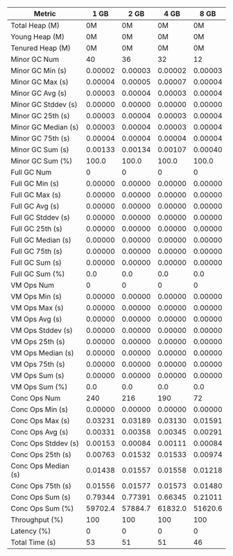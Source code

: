 | Metric | 1 GB | 2 GB | 4 GB | 8 GB |
|------|----|----|----|----|
| Total Heap (M) | 0M | 0M | 0M | 0M |
| Young Heap (M) | 0M | 0M | 0M | 0M |
| Tenured Heap (M) | 0M | 0M | 0M | 0M |
| Minor GC Num | 40 | 36 | 32 | 12 |
| Minor GC Min (s) | 0.00002 | 0.00003 | 0.00002 | 0.00003 |
| Minor GC Max (s) | 0.00004 | 0.00005 | 0.00007 | 0.00004 |
| Minor GC Avg (s) | 0.00003 | 0.00004 | 0.00003 | 0.00004 |
| Minor GC Stddev (s) | 0.00000 | 0.00000 | 0.00000 | 0.00000 |
| Minor GC 25th (s) | 0.00003 | 0.00004 | 0.00003 | 0.00004 |
| Minor GC Median (s) | 0.00003 | 0.00004 | 0.00003 | 0.00004 |
| Minor GC 75th (s) | 0.00004 | 0.00004 | 0.00004 | 0.00004 |
| Minor GC Sum (s) | 0.00133 | 0.00134 | 0.00107 | 0.00040 |
| Minor GC Sum (%) | 100.0 | 100.0 | 100.0 | 100.0 |
| Full GC Num | 0 | 0 | 0 | 0 |
| Full GC Min (s) | 0.00000 | 0.00000 | 0.00000 | 0.00000 |
| Full GC Max (s) | 0.00000 | 0.00000 | 0.00000 | 0.00000 |
| Full GC Avg (s) | 0.00000 | 0.00000 | 0.00000 | 0.00000 |
| Full GC Stddev (s) | 0.00000 | 0.00000 | 0.00000 | 0.00000 |
| Full GC 25th (s) | 0.00000 | 0.00000 | 0.00000 | 0.00000 |
| Full GC Median (s) | 0.00000 | 0.00000 | 0.00000 | 0.00000 |
| Full GC 75th (s) | 0.00000 | 0.00000 | 0.00000 | 0.00000 |
| Full GC Sum (s) | 0.00000 | 0.00000 | 0.00000 | 0.00000 |
| Full GC Sum (%) | 0.0 | 0.0 | 0.0 | 0.0 |
| VM Ops Num | 0 | 0 | 0 | 0 |
| VM Ops Min (s) | 0.00000 | 0.00000 | 0.00000 | 0.00000 |
| VM Ops Max (s) | 0.00000 | 0.00000 | 0.00000 | 0.00000 |
| VM Ops Avg (s) | 0.00000 | 0.00000 | 0.00000 | 0.00000 |
| VM Ops Stddev (s) | 0.00000 | 0.00000 | 0.00000 | 0.00000 |
| VM Ops 25th (s) | 0.00000 | 0.00000 | 0.00000 | 0.00000 |
| VM Ops Median (s) | 0.00000 | 0.00000 | 0.00000 | 0.00000 |
| VM Ops 75th (s) | 0.00000 | 0.00000 | 0.00000 | 0.00000 |
| VM Ops Sum (s) | 0.00000 | 0.00000 | 0.00000 | 0.00000 |
| VM Ops Sum (%) | 0.0 | 0.0 | 0.0 | 0.0 |
| Conc Ops Num | 240 | 216 | 190 | 72 |
| Conc Ops Min (s) | 0.00000 | 0.00000 | 0.00000 | 0.00000 |
| Conc Ops Max (s) | 0.03231 | 0.03189 | 0.03130 | 0.01591 |
| Conc Ops Avg (s) | 0.00331 | 0.00358 | 0.00345 | 0.00291 |
| Conc Ops Stddev (s) | 0.00153 | 0.00084 | 0.00111 | 0.00084 |
| Conc Ops 25th (s) | 0.00763 | 0.01532 | 0.01533 | 0.00974 |
| Conc Ops Median (s) | 0.01438 | 0.01557 | 0.01558 | 0.01218 |
| Conc Ops 75th (s) | 0.01556 | 0.01577 | 0.01573 | 0.01480 |
| Conc Ops Sum (s) | 0.79344 | 0.77391 | 0.66345 | 0.21011 |
| Conc Ops Sum (%) | 59702.4 | 57884.7 | 61832.0 | 51620.6 |
| Throughput (%) | 100 | 100 | 100 | 100 |
| Latency (%) | 0 | 0 | 0 | 0 |
| Total Time (s) | 53 | 51 | 51 | 46 |
